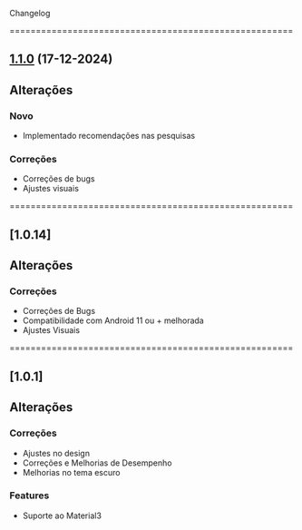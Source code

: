 Changelog

======================================================

## [1.1.0](https://github.com/hendrilmendes/XMusic/compare/1.0.14..1.1.0) (17-12-2024)

## Alterações

### Novo

- Implementado recomendações nas pesquisas

### Correções

- Correções de bugs
- Ajustes visuais

======================================================

## [1.0.14]

## Alterações

### Correções

- Correções de Bugs
- Compatibilidade com Android 11 ou + melhorada
- Ajustes Visuais

======================================================

## [1.0.1]

## Alterações

### Correções

- Ajustes no design
- Correções e Melhorias de Desempenho
- Melhorias no tema escuro

### Features

- Suporte ao Material3